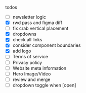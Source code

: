todos

- [ ] newsletter logic
- [x] rwd pass and figma diff
- [ ] fix crab vertical placement
- [x] dropdowns
- [x] check all links
- [x] consider component boundaries
- [x] add logo
- [ ] Terms of service
- [ ] Privacy policy
- [ ] Website meta information
- [ ] Hero Image/Video
- [ ] review and merge
- [ ] dropdown toggle when [open]
